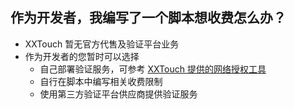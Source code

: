 ## 作为开发者，我编写了一个脚本想收费怎么办？
- XXTouch 暂无官方代售及验证平台业务
- 作为开发者的您暂时可以选择
    - 自己部署验证服务，可参考 [XXTouch 提供的网络授权工具](https://www.xxtouch.com/tools)
    - 自行在脚本中编写相关收费限制
    - 使用第三方验证平台供应商提供验证服务
